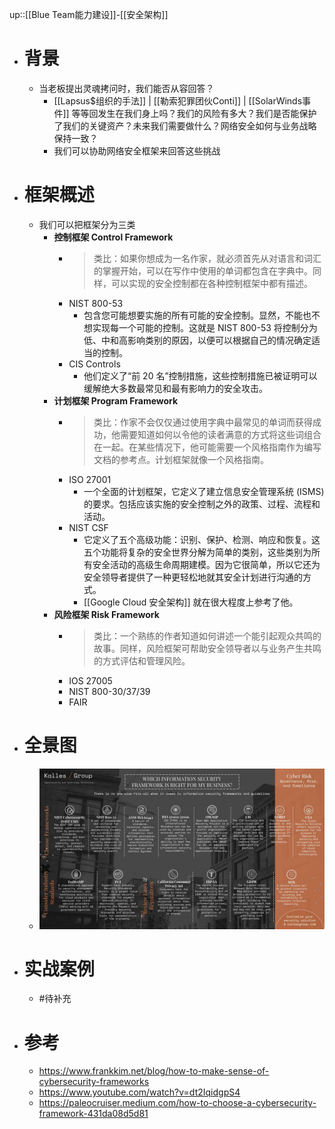 up::[[Blue Team能力建设]]-[[安全架构]]
- # 背景
	- 当老板提出灵魂拷问时，我们能否从容回答？
		- [[Lapsus$组织的手法]] | [[勒索犯罪团伙Conti]] | [[SolarWinds事件]] 等等回发生在我们身上吗？我们的风险有多大？我们是否能保护了我们的关键资产？未来我们需要做什么？网络安全如何与业务战略保持一致？
		- 我们可以协助网络安全框架来回答这些挑战
- # 框架概述
	- 我们可以把框架分为三类
		- **控制框架 Control Framework**
			- > 类比：如果你想成为一名作家，就必须首先从对语言和词汇的掌握开始，可以在写作中使用的单词都包含在字典中。同样，可以实现的安全控制都在各种控制框架中都有描述。
			- NIST 800-53
				- 包含您可能想要实施的所有可能的安全控制。显然，不能也不想实现每一个可能的控制。这就是 NIST 800-53 将控制分为低、中和高影响类别的原因，以便可以根据自己的情况确定适当的控制。
			- CIS Controls
				- 他们定义了“前 20 名”控制措施，这些控制措施已被证明可以缓解绝大多数最常见和最有影响力的安全攻击。
		- **计划框架 Program Framework**
			- > 类比：作家不会仅仅通过使用字典中最常见的单词而获得成功，他需要知道如何以令他的读者满意的方式将这些词组合在一起。在某些情况下，他可能需要一个风格指南作为编写文档的参考点。计划框架就像一个风格指南。
			- ISO 27001
				- 一个全面的计划框架，它定义了建立信息安全管理系统 (ISMS) 的要求。包括应该实施的安全控制之外的政策、过程、流程和活动。
			- NIST CSF
				- 它定义了五个高级功能：识别、保护、检测、响应和恢复。这五个功能将复杂的安全世界分解为简单的类别，这些类别为所有安全活动的高级生命周期建模。因为它很简单，所以它还为安全领导者提供了一种更轻松地就其安全计划进行沟通的方式。
				- [[Google Cloud 安全架构]] 就在很大程度上参考了他。
		- **风险框架 Risk Framework**
			- > 类比：一个熟练的作者知道如何讲述一个能引起观众共鸣的故事。同样，风险框架可帮助安全领导者以与业务产生共鸣的方式评估和管理风险。
			- IOS 27005
			- NIST 800-30/37/39
			- FAIR
- # 全景图
	- <img src="/assets/Pasted image 20221104152516.png">
- # 实战案例
	- #待补充
- # 参考
	- https://www.frankkim.net/blog/how-to-make-sense-of-cybersecurity-frameworks
	- https://www.youtube.com/watch?v=dt2IqidgpS4
	- https://paleocruiser.medium.com/how-to-choose-a-cybersecurity-framework-431da08d5d81